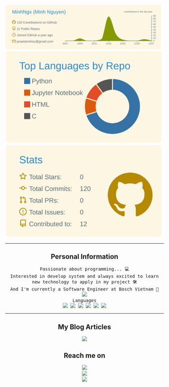 <p  align="center">
  <img src="https://github.com/minhngx/minhngx/blob/master/profile-summary-card-output/solarized/0-profile-details.svg">
  </br>
  <img src="https://github.com/minhngx/minhngx/blob/master/profile-summary-card-output/solarized/1-repos-per-language.svg">
  <img src="https://github.com/minhngx/minhngx/blob/master/profile-summary-card-output/solarized/3-stats.svg">
  </br>
</p>

---
<h2 align="center">Personal Information</h2>
<p align="center">
  <samp>Passionate about programming... 💻<br>
  Interested in develop system and always excited to learn new technology to apply in my project 🛠️ <br>And I'm currently a Software Engineer at Bosch Vietnam 💼<br>
      <img src="https://komarev.com/ghpvc/?username=minhngx">
    <br>
   Languages<br>
    <img src="https://img.shields.io/badge/C-00599C?style=for-the-badge&logo=c&logoColor=white">
    <img src="https://img.shields.io/badge/C%2B%2B-00599C?style=for-the-badge&logo=c%2B%2B&logoColor=white">
    <img src="https://img.shields.io/badge/MySQL-00000F?style=for-the-badge&logo=mysql&logoColor=white">
    <img src="https://img.shields.io/badge/Python-3776AB?style=for-the-badge&logo=python&logoColor=white">
    <img src="https://img.shields.io/badge/HTML5-E34F26?style=for-the-badge&logo=html5&logoColor=white">
    <img src="https://img.shields.io/badge/CSS3-1572B6?style=for-the-badge&logo=css3&logoColor=white">
  </samp>
  <br> 
</p>

---
<h2 align="center">My Blog Articles</h2>
<p align="center">
  <a href="https://minhngx.github.io/" target="_blank"><img src="https://img.shields.io/badge/Myblog%3A-minhngx.github.io-8B008B?style=for-the-badge&logo=github"/><a>
</p>

<h2  align="center">Reach me on</h2>
<p align="center">
  <a href="https://www.linkedin.com/in/minhngx/" target="_blank"><img src="https://img.shields.io/badge/Linkedin-minhngx-red?style=social&logo=linkedin" /></a><br>
  <a href="https://www.facebook.com/minhZminh" target="_blank"><img src="https://img.shields.io/badge/Facebook-minhzminh-red?style=social&logo=facebook" /></a><br>
  <a href="https://www.youtube.com/channel/UCjZ9kjVhbn6tRY2juZIPu7A" target="_blank"><img src="https://img.shields.io/badge/Youtube-Van%20Minh-red?style=social&logo=youtube" /></a>
  
</p>
